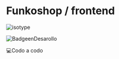# Funkoshop / frontend

![isotype](https://github.com/claumiranda/Grupo12-Funkoshop/assets/133828623/a69e26d2-7927-4a29-8dbb-9a2633fa6946)

![BadgeenDesarollo](https://img.shields.io/badge/STATUS-EN%20DESAROLLO-green)

:computer:Codo a codo
